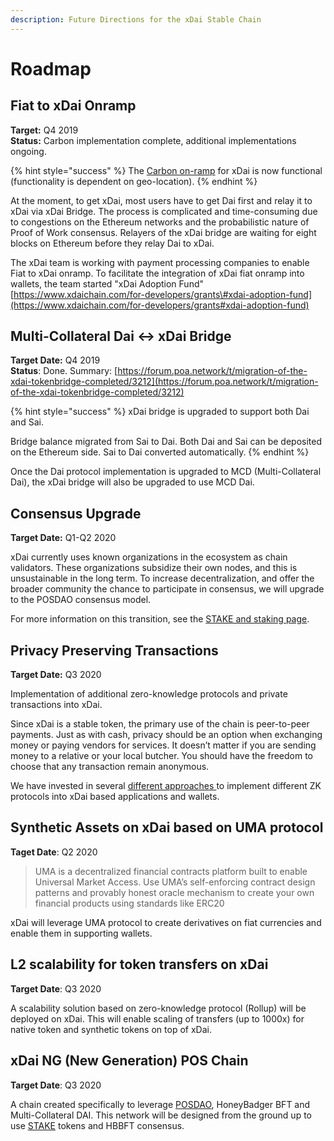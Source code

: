 ```yaml
---
description: Future Directions for the xDai Stable Chain
---
```


# Roadmap

## Fiat to xDai Onramp

**Target:** Q4 2019  
**Status:** Carbon implementation complete, additional implementations ongoing.

{% hint style="success" %}
The [Carbon on-ramp](../for-users/buying-xdai-with-carbon/) for xDai is now functional \(functionality is dependent on geo-location\).
{% endhint %}

At the moment, to get xDai, most users have to get Dai first and relay it to xDai via xDai Bridge. The process is complicated and time-consuming due to congestions on the Ethereum networks and the probabilistic nature of Proof of Work consensus. Relayers of the xDai bridge are waiting for eight blocks on Ethereum before they relay Dai to xDai.

The xDai team is working with payment processing companies to enable Fiat to xDai onramp. To facilitate the integration of xDai fiat onramp into wallets, the team started "xDai Adoption Fund" [https://www.xdaichain.com/for-developers/grants\#xdai-adoption-fund](https://www.xdaichain.com/for-developers/grants#xdai-adoption-fund)

## **Multi-Collateral Dai &lt;-&gt; xDai Bridge**

**Target Date:** Q4 2019  
**Status**: Done. Summary: [https://forum.poa.network/t/migration-of-the-xdai-tokenbridge-completed/3212](https://forum.poa.network/t/migration-of-the-xdai-tokenbridge-completed/3212)

{% hint style="success" %}
xDai bridge is upgraded to support both Dai and Sai.

Bridge balance migrated from Sai to Dai. Both Dai and Sai can be deposited on the Ethereum side. Sai to Dai converted automatically.
{% endhint %}

Once the Dai protocol implementation is upgraded to MCD \(Multi-Collateral Dai\), the xDai bridge will also be upgraded to use MCD Dai.

## Consensus Upgrade

**Target Date:** Q1-Q2 2020

xDai currently uses known organizations in the ecosystem as chain validators. These organizations subsidize their own nodes, and this is unsustainable in the long term. To increase decentralization, and offer the broader community the chance to participate in consensus, we will upgrade to the POSDAO consensus model.

For more information on this transition, see the [STAKE and staking page](../for-stakers/stake-and-staking.md).

## **Privacy Preserving Transactions**

**Target Date:** Q3 2020

Implementation of additional zero-knowledge protocols and private transactions into xDai.

Since xDai is a stable token, the primary use of the chain is peer-to-peer payments. Just as with cash, privacy should be an option when exchanging money or paying vendors for services. It doesn’t matter if you are sending money to a relative or your local butcher. You should have the freedom to choose that any transaction remain anonymous.

We have invested in several [different approaches ](https://forum.poa.network/t/introducing-the-poa-zero-knowledge-fund/2698)to implement different ZK protocols into xDai based applications and wallets.

## Synthetic Assets on xDai based on UMA protocol

**Taget Date**: Q2 2020

> UMA is a decentralized financial contracts platform built to enable Universal Market Access. Use UMA’s self-enforcing contract design patterns and provably honest oracle mechanism to create your own financial products using standards like ERC20

xDai will leverage UMA protocol to create derivatives on fiat currencies and enable them in supporting wallets.

## L2 scalability for token transfers on xDai

**Target Date**: Q3 2020

A scalability solution based on zero-knowledge protocol \(Rollup\) will be deployed on xDai. This will enable scaling of transfers \(up to 1000x\) for native token and synthetic tokens on top of xDai.

## xDai NG \(New Generation\) POS Chain

**Target Date**: Q3 2020

A chain created specifically to leverage [POSDAO](../for-validators/posdao-whitepaper.md), HoneyBadger BFT and Multi-Collateral DAI. This network will be designed from the ground up to use [STAKE]() tokens and HBBFT consensus.


